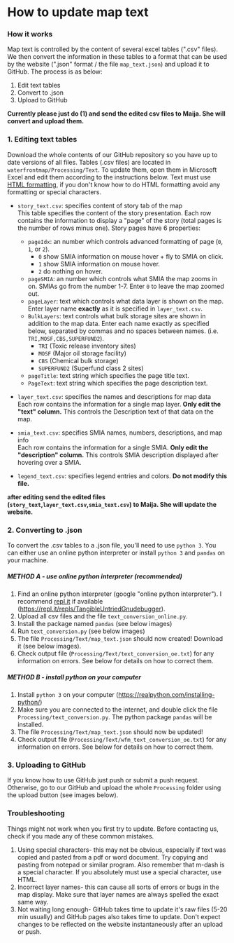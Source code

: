 # How to update map text

### How it works
Map text is controlled by the content of several excel tables (".csv" files). We then convert the information in these tables to a format that can be used by the website (".json" format / the file `map_text.json`) and upload it to GitHub. The process is as below:



1. Edit text tables
2. Convert to .json
3. Upload to GitHub

**Currently please just do (1) and send the edited csv files to Maija. She will convert and upload them.**

### 1. Editing text tables
Download the whole contents of our GitHub repository so you have up to date versions of all files. Tables (.csv files) are located in `waterfrontmap/Processing/Text`. To update them, open them in Microsoft Excel and edit them according to the instructions below. Text must use [HTML formatting](https://www.w3schools.com/html/html_formatting.asp), if you don't know how to do HTML formatting avoid any formatting or special characters.

+ `story_text.csv`: specifies content of story tab of the map  
This table specifies the content of the story presentation. Each row contains the information to display a "page" of the story (total pages is the number of rows minus one). Story pages have 6 properties:  
  + `pageIdx`: an number which controls advanced formatting of page (`0`, `1`, or `2`).
      + `0` show SMIA information on mouse hover + fly to SMIA on click.
      + `1` show SMIA information on mouse hover.  
      + `2` do nothing on hover.
  + `pageSMIA`: an number which controls what SMIA the map zooms in on. SMIAs go from the number 1-7. Enter `0` to leave the map zoomed out.   
  + `pageLayer`: text which controls what data layer is shown on the map. Enter layer name **exactly** as it is specified in `layer_text.csv`.   
  + `BulkLayers`: text controls what bulk storage sites are shown in addition to the map data. Enter each name exactly as specified below, separated by commas and no spaces between names. (i.e. `TRI,MOSF,CBS,SUPERFUND2`).   
      + `TRI` (Toxic release inventory sites)  
      + `MOSF` (Major oil storage facility)   
      + `CBS` (Chemical bulk storage)  
      + `SUPERFUND2` (Superfund class 2 sites)   
  + `pageTitle`:  text string which specifies the page title text.
  + `PageText`: text string which specifies the page description text.


+ `layer_text.csv`: specifies the names and descriptions for map data  
Each row contains the information for a single map layer. **Only edit the "text" column.** This controls the Description text of that data on the map.

+ `smia_text.csv`: specifies SMIA names, numbers, descriptions, and map info   
Each row contains the information for a single SMIA. **Only edit the "description" column.** This controls SMIA description displayed after hovering over a SMIA.

+ `legend_text.csv`: specifies legend entries and colors. **Do not modify this file.**

**after editing send the edited files (`story_text`,`layer_text.csv`,`smia_text.csv`) to Maija. She will update the website.**

### 2. Converting to .json
To convert the .csv tables to a .json file, you'll need to use `python 3`. You can either use an online python interpreter or install `python 3` and `pandas` on your machine.

##### METHOD A - use online python interpreter (recommended)
1. Find an online python interpreter (google "online python interpreter"). I recommend [repl.it](https://repl.it/repls/TangibleUntriedGnudebugger) if available (https://repl.it/repls/TangibleUntriedGnudebugger).
2. Upload all csv files and the file `text_conversion_online.py`.
3. Install the package named `pandas` (see below images)
4. Run `text_conversion.py` (see below images)
5. The file `Processing/Text/map_text.json` should now created! Download it (see below images).
6. Check output file (`Processing/Text/text_conversion_oe.txt`) for any information on errors. See below for details on how to correct them.

##### METHOD B - install python on your computer
1. Install `python 3` on your computer (https://realpython.com/installing-python/)
2. Make sure you are connected to the internet, and double click the file `Processing/text_conversion.py`. The python package `pandas` will be installed.
3. The file `Processing/Text/map_text.json` should now be updated!
4. Check output file (`Processing/Text/wfm_text_conversion_oe.txt`) for any information on errors. See below for details on how to correct them.  

### 3. Uploading to GitHub
If you know how to use GitHub just push or submit a push request. Otherwise, go to our GitHub and upload the whole `Processing` folder using the upload button (see images below).

### Troubleshooting
Things might not work when you first try to update. Before contacting us, check if you made any of these common mistakes.

1. Using special characters- this may not be obvious, especially if text was copied and pasted from a pdf or word document. Try copying and pasting from notepad or similar program. Also remember that m-dash is a special character. If you absolutely must use a special character, use HTML.
2. Incorrect layer names- this can cause all sorts of errors or bugs in the map display. Make sure that layer names are always spelled the exact same way.
3. Not waiting long enough- GitHub takes time to update it's raw files (5-20 min usually) and GitHub pages also takes time to update. Don't expect changes to be reflected on the website instantaneously after an upload or push.
